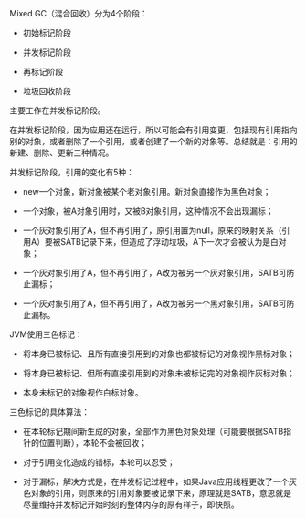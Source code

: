 Mixed GC（混合回收）分为4个阶段：

- 初始标记阶段

- 并发标记阶段

- 再标记阶段

- 垃圾回收阶段

主要工作在并发标记阶段。

在并发标记阶段，因为应用还在运行，所以可能会有引用变更，包括现有引用指向别的对象，或者删除了一个引用，或者创建了一个新的对象等。总结就是：引用的新建、删除、更新三种情况。

并发标记阶段，引用的变化有5种：

- new一个对象，新对象被某个老对象引用。新对象直接作为黑色对象；

- 一个对象，被A对象引用时，又被B对象引用，这种情况不会出现漏标；

- 一个灰对象引用了A，但不再引用了，原引用置为null，原来的映射关系（引用A）要被SATB记录下来，但造成了浮动垃圾，A下一次才会被认为是白对象；

- 一个灰对象引用了A，但不再引用了，A改为被另一个灰对象引用，SATB可防止漏标；

- 一个灰对象引用了A，但不再引用了，A改为被另一个黑对象引用，SATB可防止漏标。

JVM使用三色标记：

- 将本身已被标记、且所有直接引用到的对象也都被标记的对象视作黑标对象；

- 将本身已被标记、但所有直接引用到的对象未被标记完的对象视作灰标对象；

- 本身未标记的对象视作白标对象。

三色标记的具体算法：

- 在本轮标记期间新生成的对象，全部作为黑色对象处理（可能要根据SATB指针的位置判断），本轮不会被回收；

- 对于引用变化造成的错标，本轮可以忍受；

- 对于漏标，解决方式是，在并发标记过程中，如果Java应用线程更改了一个灰色对象的引用，则原来的引用对象要被记录下来，原理就是SATB，意思就是尽量维持并发标记开始时刻的整体内存的原有样子，即快照。

